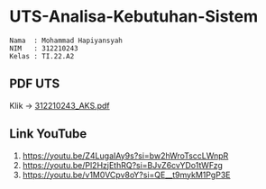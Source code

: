 # UTS-Analisa-Kebutuhan-Sistem
```
Nama  : Mohammad Hapiyansyah
NIM   : 312210243
Kelas : TI.22.A2
```
## PDF UTS

Klik -> [312210243_AKS.pdf](https://github.com/Hapiyansyah/UTS-Analisa-Kebutuhan-Sistem/blob/main/312210243_AKS.pdf)

## Link YouTube 

1. https://youtu.be/Z4LugaIAy9s?si=bw2hWroTsccLWnpR
2. https://youtu.be/Pl2HzjEthRQ?si=BJvZ6cvYDo1tWFzg
3. https://youtu.be/v1M0VCpv8oY?si=QE__t9mykM1PgP3E

